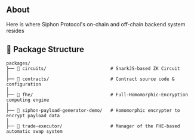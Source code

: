 ## About
Here is where Siphon Protocol's on-chain and off-chain backend system resides

## 📁 Package Structure
```
packages/
├── 📂 circuits/                        # SnarkJS-based ZK Circuit
│
├── 📂 contracts/                       # Contract source code & configuration
│
├── 📂 fhe/                             # Full-Homomorphic-Encryption computing engine
│
├── 📂 siphon-payload-generator-demo/   # Homomorphic encrypter to encrypt payload data
│
├── 📂 trade-executor/                  # Manager of the FHE-based automatic swap system

```
